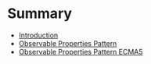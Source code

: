 # Summary

* [Introduction](README.md)
* [Observable Properties Pattern](ObservablePropertiesPattern.md)
* [Observable Properties Pattern ECMA5](ObservablePropertiesPatternECMA5.md)

